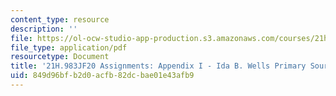 ```yaml
---
content_type: resource
description: ''
file: https://ol-ocw-studio-app-production.s3.amazonaws.com/courses/21h-983j-gender-historical-perspectives-fall-2020/849d96bfb2d0acfb82dcbae01e43afb9_MIT21H_983JF20_AppendixI.pdf
file_type: application/pdf
resourcetype: Document
title: '21H.983JF20 Assignments: Appendix I - Ida B. Wells Primary Sources'
uid: 849d96bf-b2d0-acfb-82dc-bae01e43afb9
---
```

